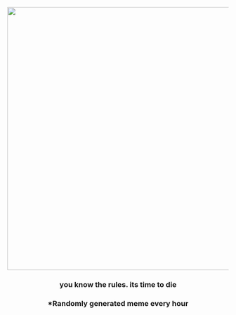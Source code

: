 <p align="center">
        <img src="https://i.redd.it/qgnxp39sk5j91.gif" width="600" height="600">
        </p>
        <h3 align="center">you know the rules. its time to die</h3>
        <h3 align="center">*Randomly generated meme every hour</h3>
    